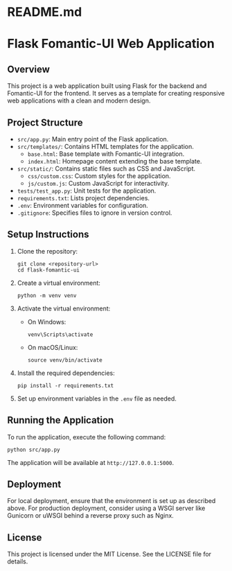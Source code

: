 # README.md

# Flask Fomantic-UI Web Application

## Overview
This project is a web application built using Flask for the backend and Fomantic-UI for the frontend. It serves as a template for creating responsive web applications with a clean and modern design.

## Project Structure
- `src/app.py`: Main entry point of the Flask application.
- `src/templates/`: Contains HTML templates for the application.
  - `base.html`: Base template with Fomantic-UI integration.
  - `index.html`: Homepage content extending the base template.
- `src/static/`: Contains static files such as CSS and JavaScript.
  - `css/custom.css`: Custom styles for the application.
  - `js/custom.js`: Custom JavaScript for interactivity.
- `tests/test_app.py`: Unit tests for the application.
- `requirements.txt`: Lists project dependencies.
- `.env`: Environment variables for configuration.
- `.gitignore`: Specifies files to ignore in version control.

## Setup Instructions
1. Clone the repository:
   ```
   git clone <repository-url>
   cd flask-fomantic-ui
   ```

2. Create a virtual environment:
   ```
   python -m venv venv
   ```

3. Activate the virtual environment:
   - On Windows:
     ```
     venv\Scripts\activate
     ```
   - On macOS/Linux:
     ```
     source venv/bin/activate
     ```

4. Install the required dependencies:
   ```
   pip install -r requirements.txt
   ```

5. Set up environment variables in the `.env` file as needed.

## Running the Application
To run the application, execute the following command:
```
python src/app.py
```
The application will be available at `http://127.0.0.1:5000`.

## Deployment
For local deployment, ensure that the environment is set up as described above. For production deployment, consider using a WSGI server like Gunicorn or uWSGI behind a reverse proxy such as Nginx.

## License
This project is licensed under the MIT License. See the LICENSE file for details.